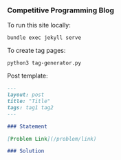### Competitive Programming Blog

To run this site locally:

```
bundle exec jekyll serve
```

To create tag pages:

```
python3 tag-generator.py
```

Post template:

```md
---
layout: post
title: "Title"
tags: tag1 tag2
---

### Statement

[Problem Link](/problem/link)

### Solution

```